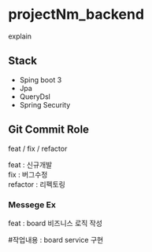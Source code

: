 # projectNm_backend
explain

## Stack
- Sping boot 3
- Jpa
- QueryDsl
- Spring Security



## Git Commit Role
feat / fix / refactor  
  
feat : 신규개발  
fix : 버그수정  
refactor : 리펙토링   

### Messege Ex  
  
feat : board 비즈니스 로직 작성  
  
#작업내용 : board service 구현  

